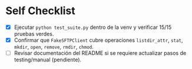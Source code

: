 # Self Checklist

- [x] Ejecutar `python test_suite.py` dentro de la venv y verificar 15/15 pruebas verdes.
- [x] Confirmar que `FakeSFTPClient` cubre operaciones `listdir_attr`, `stat`, `mkdir`, `open`, `remove`, `rmdir`, `chmod`.
- [ ] Revisar documentación del README si se requiere actualizar pasos de testing/manual (pendiente).
